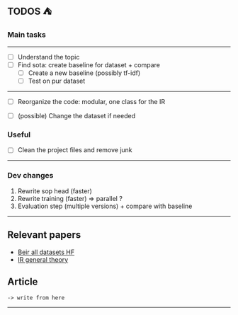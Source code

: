 ## TODOS :tent:

### Main tasks
----
- [ ] Understand the topic
- [ ] Find sota: create baseline for dataset + compare
    - [ ] Create a new baseline (possibly tf-idf)
    - [ ] Test on pur dataset
----
- [ ] Reorganize the code: modular, one class for the IR 
- [ ] (possible) Change the dataset if needed


### Useful
- [ ] Clean the project files and remove junk

----
### Dev changes 
1. Rewrite sop head (faster) 
2. Rewrite training (faster) => parallel ?
3. Evaluation step (multiple versions) + compare with baseline

---
## Relevant papers
- [Beir all datasets HF](https://huggingface.co/datasets/BeIR/beir)
- [IR general theory](https://www.cs.waikato.ac.nz/~ihw/papers/00-SJC-JL-IHW-Applicationml.pdf)



## Article
` -> write from here `

---